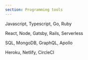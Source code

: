```yaml
---
section: Programming tools
---
```


Javascript, Typescript, Go, Ruby

React, Node, Gatsby, Rails, Serverless

SQL, MongoDB, GraphQL, Apollo

Heroku, Netlify, CircleCI